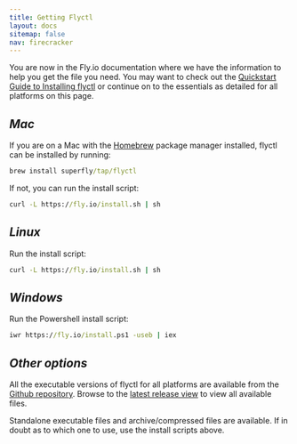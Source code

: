 ```yaml
---
title: Getting Flyctl
layout: docs
sitemap: false
nav: firecracker
---
```


You are now in the Fly.io documentation where we have the information to help you get the file you need. You may want to check out the [Quickstart Guide to Installing flyctl](/docs/getting-started/installing-flyctl/) or continue on to the essentials as detailed for all platforms on this page.

## _Mac_

If you are on a Mac with the [Homebrew](https://brew.sh) package manager installed, flyctl can be installed by running:

```cmd
brew install superfly/tap/flyctl
```

If not, you can run the install script:

```cmd
curl -L https://fly.io/install.sh | sh
```


## _Linux_

Run the install script:

```cmd
curl -L https://fly.io/install.sh | sh
```

## _Windows_

Run the Powershell install script:

```cmd
iwr https://fly.io/install.ps1 -useb | iex
```

## _Other options_

All the executable versions of flyctl for all platforms are available from the [Github repository](https://github.com/superfly/flyctl). Browse to the [latest release view](https://github.com/superfly/flyctl/releases/latest) to view all available files. 

Standalone executable files and archive/compressed files are available. If in doubt as to which one to use, use the install scripts above.

